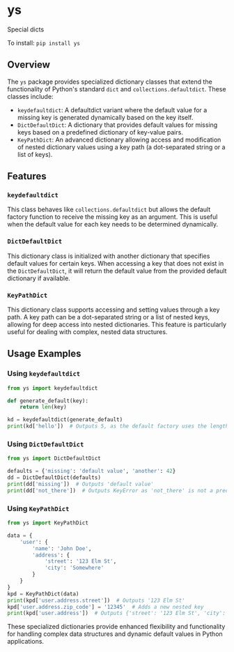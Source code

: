 # ys
Special dicts

To install:	```pip install ys```

## Overview

The `ys` package provides specialized dictionary classes that extend the functionality of Python's standard `dict` and `collections.defaultdict`. These classes include:

- `keydefaultdict`: A defaultdict variant where the default value for a missing key is generated dynamically based on the key itself.
- `DictDefaultDict`: A dictionary that provides default values for missing keys based on a predefined dictionary of key-value pairs.
- `KeyPathDict`: An advanced dictionary allowing access and modification of nested dictionary values using a key path (a dot-separated string or a list of keys).

## Features

### `keydefaultdict`

This class behaves like `collections.defaultdict` but allows the default factory function to receive the missing key as an argument. This is useful when the default value for each key needs to be determined dynamically.

### `DictDefaultDict`

This dictionary class is initialized with another dictionary that specifies default values for certain keys. When accessing a key that does not exist in the `DictDefaultDict`, it will return the default value from the provided default dictionary if available.

### `KeyPathDict`

This dictionary class supports accessing and setting values through a key path. A key path can be a dot-separated string or a list of nested keys, allowing for deep access into nested dictionaries. This feature is particularly useful for dealing with complex, nested data structures.

## Usage Examples

### Using `keydefaultdict`

```python
from ys import keydefaultdict

def generate_default(key):
    return len(key)

kd = keydefaultdict(generate_default)
print(kd['hello'])  # Outputs 5, as the default factory uses the length of the key
```

### Using `DictDefaultDict`

```python
from ys import DictDefaultDict

defaults = {'missing': 'default value', 'another': 42}
dd = DictDefaultDict(defaults)
print(dd['missing'])  # Outputs 'default value'
print(dd['not_there'])  # Outputs KeyError as 'not_there' is not a predefined default
```

### Using `KeyPathDict`

```python
from ys import KeyPathDict

data = {
    'user': {
        'name': 'John Doe',
        'address': {
            'street': '123 Elm St',
            'city': 'Somewhere'
        }
    }
}
kpd = KeyPathDict(data)
print(kpd['user.address.street'])  # Outputs '123 Elm St'
kpd['user.address.zip_code'] = '12345'  # Adds a new nested key
print(kpd['user.address'])  # Outputs {'street': '123 Elm St', 'city': 'Somewhere', 'zip_code': '12345'}
```

These specialized dictionaries provide enhanced flexibility and functionality for handling complex data structures and dynamic default values in Python applications.